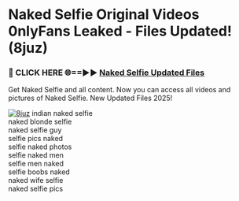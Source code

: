 # Naked Selfie Original Videos 0nlyFans Leaked - Files Updated! (8juz)

<h3>🔴 CLICK HERE 🌐==►► <a href="https://tinyurl.com/up5wt9bj" rel="nofollow">Naked Selfie Updated Files</a></h3>

Get Naked Selfie and all content. Now you can access all videos and pictures of Naked Selfie. New Updated Files 2025!

[![8juz](https://i.imgur.com/ABiUzMV.gif)](https://tinyurl.com/up5wt9bj)
indian naked selfie<br>
naked blonde selfie<br>
naked selfie guy<br>
selfie pics naked<br>
selfie naked photos<br>
selfie naked men<br>
selfie men naked<br>
selfie boobs naked<br>
naked wife selfie<br>
naked selfie pics